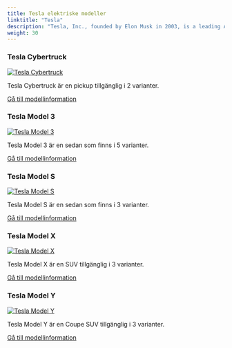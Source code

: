 ```yaml
---
title: Tesla elektriske modeller
linktitle: "Tesla"
description: "Tesla, Inc., founded by Elon Musk in 2003, is a leading American electric vehicle (EV) and clean energy company headquartered in Palo Alto, California. Tesla's mission is to accelerate the world's transition to sustainable energy through the production of electric vehicles, renewable energy solutions, and energy storage systems. "
weight: 30
---
```

<!-- markdownlint-disable MD033 -->
<!-- markdownlint-disable MD010 -->


<div class="container p-3 mb-4 bg-body-tertiary rounded border">
<h3> Tesla Cybertruck</h3>
	<div class="row">
		<div class="col col-12 col-md-6">
			<a href="cybertruck"><img src="https://media.evkx.net/multimedia/models/tesla/cybertruck/cybertruck_cyberbeast/main_1_st.jpg" class="img-fluid" alt="Tesla Cybertruck" ></a>
		</div>
		<div class="col col-12 col-md-6">
<p>
Tesla Cybertruck är en pickup tillgänglig i 2 varianter.
</p>
	<a href="cybertruck/" class="btn btn-outline-primary" role="button">Gå till modellinformation</a>
		</div>
	</div>
</div>
<div class="container p-3 mb-4 bg-body-tertiary rounded border">
<h3> Tesla Model 3</h3>
	<div class="row">
		<div class="col col-12 col-md-6">
			<a href="model_3"><img src="https://media.evkx.net/multimedia/models/tesla/model_3/model_3_long_range/main_1_st.jpg" class="img-fluid" alt="Tesla Model 3" ></a>
		</div>
		<div class="col col-12 col-md-6">
<p>
Tesla Model 3 är en sedan som finns i 5 varianter.
</p>
	<a href="model_3/" class="btn btn-outline-primary" role="button">Gå till modellinformation</a>
		</div>
	</div>
</div>
<div class="container p-3 mb-4 bg-body-tertiary rounded border">
<h3> Tesla Model S</h3>
	<div class="row">
		<div class="col col-12 col-md-6">
			<a href="model_s"><img src="https://media.evkx.net/multimedia/models/tesla/model_s/model_s/main_1_st.jpg" class="img-fluid" alt="Tesla Model S" ></a>
		</div>
		<div class="col col-12 col-md-6">
<p>
Tesla Model S är en sedan som finns i 3 varianter.
</p>
	<a href="model_s/" class="btn btn-outline-primary" role="button">Gå till modellinformation</a>
		</div>
	</div>
</div>
<div class="container p-3 mb-4 bg-body-tertiary rounded border">
<h3> Tesla Model X</h3>
	<div class="row">
		<div class="col col-12 col-md-6">
			<a href="model_x"><img src="https://media.evkx.net/multimedia/models/tesla/model_x/model_x_plaid/main_1_st.jpg" class="img-fluid" alt="Tesla Model X" ></a>
		</div>
		<div class="col col-12 col-md-6">
<p>
Tesla Model X är en SUV tillgänglig i 3 varianter.
</p>
	<a href="model_x/" class="btn btn-outline-primary" role="button">Gå till modellinformation</a>
		</div>
	</div>
</div>
<div class="container p-3 mb-4 bg-body-tertiary rounded border">
<h3> Tesla Model Y</h3>
	<div class="row">
		<div class="col col-12 col-md-6">
			<a href="model_y"><img src="https://media.evkx.net/multimedia/models/tesla/model_y/model_y_long_range/main_1_st.jpg" class="img-fluid" alt="Tesla Model Y" ></a>
		</div>
		<div class="col col-12 col-md-6">
<p>
Tesla Model Y är en Coupe SUV tillgänglig i 3 varianter.
</p>
	<a href="model_y/" class="btn btn-outline-primary" role="button">Gå till modellinformation</a>
		</div>
	</div>
</div>
